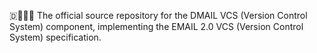 🇩📧️🆚️💾️ The official source repository for the DMAIL VCS (Version Control System) component, implementing the EMAIL 2.0 VCS (Version Control System) specification.
